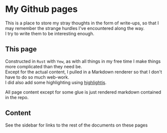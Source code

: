 # My Github pages

This is a place to store my stray thoughts in the form of write-ups, so that I may remember the strange hurdles
I've encountered along the way.  
I try to write them to be interesting enough.

## This page

Constructed in `Rust` with `Yew`, as with all things in my free time I make things more complicated than they need be.  
Except for the actual content, I pulled in a Markdown renderer so that I don't have to do so much web-work.  
I did also add some highlighting using [highlightjs](https://github.com/highlightjs/highlight.js).

All page content except for some glue is just rendered markdown contained in the repo.

## Content

See the sidebar for links to the rest of the documents on these pages